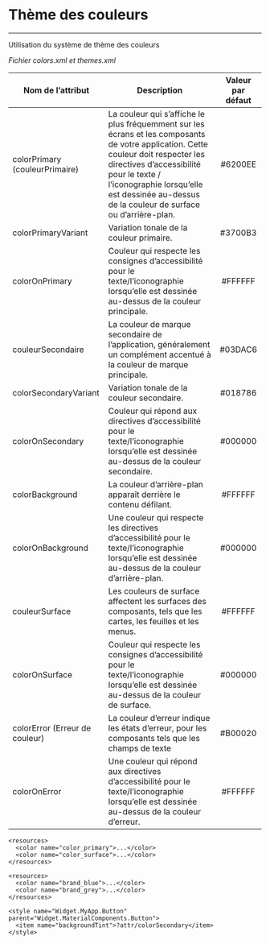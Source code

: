 # Thème des couleurs
---
<p>Utilisation du système de thème des couleurs</p>

*Fichier colors.xml et themes.xml*

| Nom de l’attribut              | Description     |    Valeur par défaut    | 
|--------------------------------|-----------------|:-----------------------:|
| colorPrimary (couleurPrimaire) | La couleur qui s’affiche le plus fréquemment sur les écrans et les composants de votre application. Cette couleur doit respecter les directives d’accessibilité pour le texte / l’iconographie lorsqu’elle est dessinée au-dessus de la couleur de surface ou d’arrière-plan.                                                                                                                                                                       |         #6200EE         | 
| colorPrimaryVariant            | Variation tonale de la couleur primaire.                                                                                                                                                                                                                                                                                                                                                                                                            |         #3700B3         | 
| colorOnPrimary                 | Couleur qui respecte les consignes d’accessibilité pour le texte/l’iconographie lorsqu’elle est dessinée au-dessus de la couleur principale.                                                                                                                                                                                                                                                                                                        |         #FFFFFF         | 
| couleurSecondaire              | La couleur de marque secondaire de l’application, généralement un complément accentué à la couleur de marque principale.                                                                                                                                                                                                                                                                                                                            |         #03DAC6         | 
| colorSecondaryVariant          | Variation tonale de la couleur secondaire.                                                                                                                                                                                                                                                                                                                                                                                                          |         #018786         | 
| colorOnSecondary               | Couleur qui répond aux directives d’accessibilité pour le texte/l’iconographie lorsqu’elle est dessinée au-dessus de la couleur secondaire.                                                                                                                                                                                                                                                                                                         |         #000000         | 
| colorBackground                | La couleur d’arrière-plan apparaît derrière le contenu défilant.                                                                                                                                                                                                                                                                                                                                                                                    |         #FFFFFF         |
| colorOnBackground              | Une couleur qui respecte les directives d’accessibilité pour le texte/l’iconographie lorsqu’elle est dessinée au-dessus de la couleur d’arrière-plan.                                                                                                                                                                                                                                                                                               |         #000000         |
| couleurSurface                 | Les couleurs de surface affectent les surfaces des composants, tels que les cartes, les feuilles et les menus.                                                                                                                                                                                                                                                                                                                                      |         #FFFFFF         |
| colorOnSurface                 | Couleur qui respecte les consignes d’accessibilité pour le texte/l’iconographie lorsqu’elle est dessinée au-dessus de la couleur de surface.                                                                                                                                                                                                                                                                                                        |         #000000         |
| colorError (Erreur de couleur) | La couleur d’erreur indique les états d’erreur, pour les composants tels que les champs de texte                                                                                                                                                                                                                                                                                                                                                    |         #B00020         |
| colorOnError                   | Une couleur qui répond aux directives d’accessibilité pour le texte/l’iconographie lorsqu’elle est dessinée au-dessus de la couleur d’erreur.                                                                                                                                                                                                                                                                                                       |         #FFFFFF         |

```
<resources>
  <color name="color_primary">...</color>
  <color name="color_surface">...</color>
</resources>
```

```
<resources>
  <color name="brand_blue">...</color>
  <color name="brand_grey">...</color>
</resources>
```

```
<style name="Widget.MyApp.Button" parent="Widget.MaterialComponents.Button">
  <item name="backgroundTint">?attr/colorSecondary</item>
</style>
```